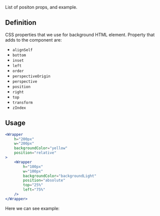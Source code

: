 List of positon props, and example.

## 	Definition

CSS properties that we use for background HTML element.
Property that adds to the component are:

- `alignSelf`
- `bottom`
- `inset`
- `left`
- `order`
- `perspectiveOrigin`
- `perspective`
- `position`
- `right`
- `top`
- `transform`
- `zIndex`


## Usage 

```jsx
<Wrapper
	h="200px"
	w="200px"
	backgroundColor="yellow"
	position="relative"
>
	<Wrapper
		h="100px"
		w="100px"
		backgroundColor="backgroundLight"
		position="absolute"
		top="25%"
		left="75%"
	/>
</Wrapper>
```

Here we can see example:
